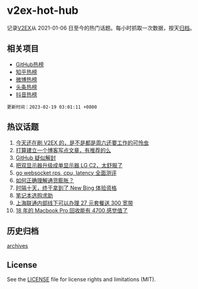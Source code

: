 # v2ex-hot-hub

 记录[V2EX](https://www.v2ex.com/)从 2021-01-06 日至今的热门话题。每小时抓取一次数据，按天[归档](archives)。
 
 ## 相关项目

- [GitHub热榜](https://github.com/it985/github-hot-hub)
- [知乎热榜](https://github.com/it985/zhihu-hot-hub)
- [微博热榜](https://github.com/it985/weibo-hot-hub)
- [头条热榜](https://github.com/it985/toutiao-hot-hub)
- [抖音热榜](https://github.com/it985/douyin-hot-hub)


 `更新时间：2023-02-19 03:01:11 +0800`

## 热议话题

1. [今天还在刷 V2EX 的，是不是都是周六还要工作的可怜虫](https://www.v2ex.com/t/917154)
1. [打算建立一个博客写点文章，有推荐的么](https://www.v2ex.com/t/917124)
1. [GitHub 疑似解封](https://www.v2ex.com/t/917108)
1. [把双显示器升级成单显示器 LG C2，太舒服了](https://www.v2ex.com/t/917110)
1. [go websocket rps, cpu, latency 全面测评](https://www.v2ex.com/t/917122)
1. [如何正确理解通货膨胀？](https://www.v2ex.com/t/917150)
1. [时隔十天，终于拿到了 New Bing 体验资格](https://www.v2ex.com/t/917107)
1. [笔记本选购求助](https://www.v2ex.com/t/917128)
1. [上海联通内部线下可以办理 27 元套餐送 300 宽带](https://www.v2ex.com/t/917184)
1. [18 年的 Macbook Pro 回收能有 4700 感觉值了](https://www.v2ex.com/t/917116)

## 历史归档

[archives](archives)

## License

See the [LICENSE](LICENSE) file for license rights and limitations (MIT).

